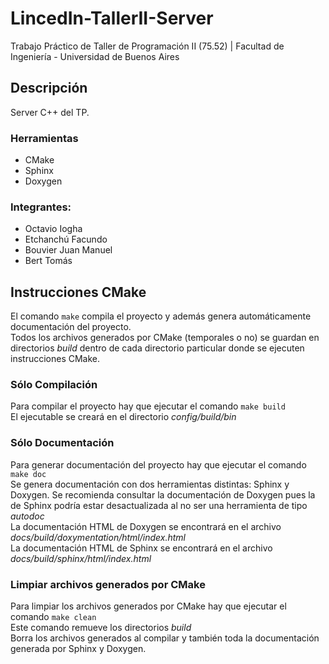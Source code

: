 # LincedIn-TallerII-Server
Trabajo Práctico de Taller de Programación II (75.52) | Facultad de Ingeniería - Universidad de Buenos Aires

## Descripción
Server C++ del TP.

### Herramientas
  - CMake
  - Sphinx
  - Doxygen

### Integrantes:
  - Octavio Iogha
  - Etchanchú Facundo
  - Bouvier Juan Manuel
  - Bert Tomás

## Instrucciones CMake

El comando `make` compila el proyecto y además genera automáticamente documentación del proyecto.<br />
Todos los archivos generados por CMake (temporales o no) se guardan en directorios _build_ dentro de cada directorio particular donde se ejecuten instrucciones CMake.<br />

### Sólo Compilación
Para compilar el proyecto hay que ejecutar el comando `make build`<br />
El ejecutable se creará en el directorio _config/build/bin_<br />

### Sólo Documentación
Para generar documentación del proyecto hay que ejecutar el comando `make doc`<br />
Se genera documentación con dos herramientas distintas: Sphinx y Doxygen. Se recomienda consultar la documentación de Doxygen pues la de Sphinx podría estar desactualizada al no ser una herramienta de tipo *autodoc*<br />
La documentación HTML de Doxygen se encontrará en el archivo _docs/build/doxymentation/html/index.html_<br />
La documentación HTML de Sphinx se encontrará en el archivo _docs/build/sphinx/html/index.html_<br />

### Limpiar archivos generados por CMake
Para limpiar los archivos generados por CMake hay que ejecutar el comando `make clean`<br />
Este comando remueve los directorios _build_<br />
Borra los archivos generados al compilar y también toda la documentación generada por Sphinx y Doxygen.<br />


